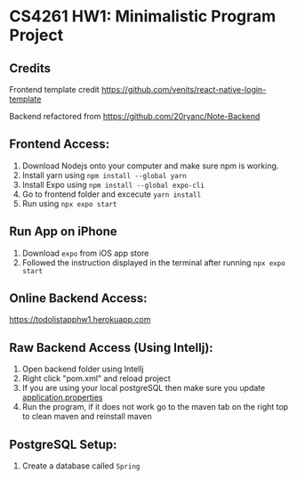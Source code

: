 # CS4261 HW1: Minimalistic Program Project

## Credits
Frontend template credit https://github.com/venits/react-native-login-template

Backend refactored from https://github.com/20ryanc/Note-Backend

## Frontend Access:
1. Download Nodejs onto your computer and make sure npm is working. 
2. Install yarn using ```npm install --global yarn```
3. Install Expo using ```npm install --global expo-cli```
4. Go to frontend folder and excecute ```yarn install```
5. Run using ```npx expo start```

## Run App on iPhone
1. Download ```expo``` from iOS app store
2. Followed the instruction displayed in the terminal after running ```npx expo start```

## Online Backend Access:
https://todolistapphw1.herokuapp.com

## Raw Backend Access (Using Intellj):
1. Open backend folder using Intellj
2. Right click "pom.xml" and reload project
3. If you are using your local postgreSQL then make sure you update [application.properties](Backend/src/main/resources/application.properties)
3. Run the program, if it does not work go to the maven tab on the right top to clean maven and reinstall maven

## PostgreSQL Setup:
1. Create a database called ```Spring```
